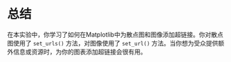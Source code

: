 # 总结

在本实验中，你学习了如何在Matplotlib中为散点图和图像添加超链接。你对散点图使用了 `set_urls()` 方法，对图像使用了 `set_url()` 方法。当你想为受众提供额外信息或资源时，为你的图表添加超链接会很有用。
